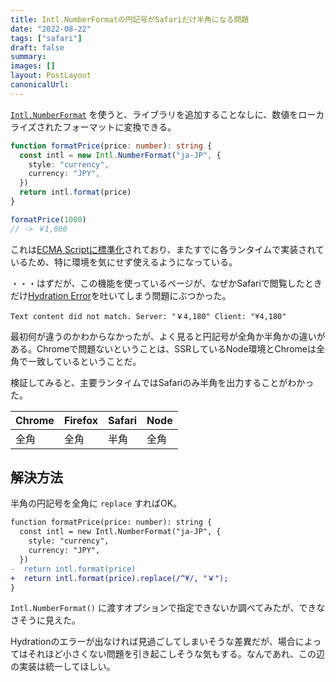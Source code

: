 ```yaml
---
title: Intl.NumberFormatの円記号がSafariだけ半角になる問題
date: "2022-08-22"
tags: ["safari"]
draft: false
summary:
images: []
layout: PostLayout
canonicalUrl:
---
```


[`Intl.NumberFormat`](https://developer.mozilla.org/ja/docs/Web/JavaScript/Reference/Global_Objects/Intl/NumberFormat) を使うと、ライブラリを追加することなしに、数値をローカライズされたフォーマットに変換できる。

```typescript
function formatPrice(price: number): string {
  const intl = new Intl.NumberFormat("ja-JP", {
    style: "currency",
    currency: "JPY",
  })
  return intl.format(price)
}

formatPrice(1000)
// -> ￥1,000
```

これは[ECMA Scriptに標準化](https://tc39.es/ecma402/#numberformat-objects)されており、またすでに各ランタイムで実装されているため、特に環境を気にせず使えるようになっている。

・・・はずだが、この機能を使っているページが、なぜかSafariで閲覧したときだけ[Hydration Error](https://nextjs.org/docs/messages/react-hydration-error)を吐いてしまう問題にぶつかった。

```
Text content did not match. Server: "￥4,180" Client: "¥4,180"
```

最初何が違うのかわからなかったが、よく見ると円記号が全角か半角かの違いがある。Chromeで問題ないということは、SSRしているNode環境とChromeは全角で一致しているということだ。

検証してみると、主要ランタイムではSafariのみ半角を出力することがわかった。

| Chrome | Firefox | Safari | Node |
| ------ | ------- | ------ | ---- |
| 全角   | 全角    | 半角   | 全角 |

## 解決方法

半角の円記号を全角に `replace` すればOK。

```diff
function formatPrice(price: number): string {
  const intl = new Intl.NumberFormat("ja-JP", {
    style: "currency",
    currency: "JPY",
  })
-  return intl.format(price)
+  return intl.format(price).replace(/^¥/, "￥");
}
```

`Intl.NumberFormat()` に渡すオプションで指定できないか調べてみたが、できなさそうに見えた。

Hydrationのエラーが出なければ見過ごしてしまいそうな差異だが、場合によってはそれほど小さくない問題を引き起こしそうな気もする。なんであれ、この辺の実装は統一してほしい。
